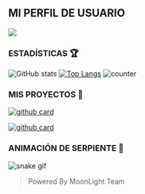 ## MI PERFIL DE USUARIO 

<a href="https://github.com/matias-crypto"><img src="https://cardivo.vercel.app/api?name=Mi-perfil&description=Hola+Soy+Matías+Crypto.+Creador+de+MoonLight-Team.&image=https://telegra.ph/file/0807cb33d5fed2d620f83.jpg/revision/latest?cb=20200606024545&usqp=CAU&usqp=CAU&backgroundColor=%23ecf0f1&instagram=matias._.crypto&whatsapp=Matías_Crypto&pattern=leaf&colorPattern=%23eaeaea" /></a>

### ESTADÍSTICAS 🏆

![GitHub stats](https://github-readme-stats.vercel.app/api?username=matias-crypto&rank_icon=github&theme=algolia&locale=es)
[![Top Langs](https://github-readme-stats.vercel.app/api/top-langs/?username=matias-crypto&theme=algolia&locale=es)](https://github.com/matias-crypto)
![counter](https://komarev.com/ghpvc/?username=matias-crypto&style=flat-square&theme=algolia&locale=es)

### MIS PROYECTOS 💭

<a href="https://github.com/matias-crypto/Frases-librery">![github card](https://github-readme-stats.vercel.app/api/pin/?username=matias-crypto&repo=Frases-librery&theme=algolia&locale=es)</a>

<a href="https://github.com/matias-crypto/ChestyBot">![github card](https://github-readme-stats.vercel.app/api/pin/?username=matias-crypto&repo=ChestyBot&theme=algolia&locale=es)</a>

### ANIMACIÓN DE SERPIENTE 🐍

![snake gif](./snake.svg)

> Powered By MoonLight Team